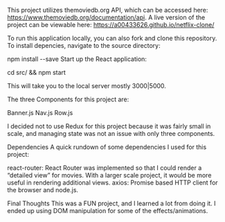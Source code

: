This project utilizes themoviedb.org API, which can be accessed here: https://www.themoviedb.org/documentation/api.
A live version of the project can be viewable here: https://a00433626.github.io/netflix-clone/



To run this application locally, you can also fork and clone this repository.
To install depencies, navigate to the source directory:

npm install --save
Start up the React application:

cd src/ && npm start 

This will take you to the local server mostly 3000|5000.


The three Components for this project are:

Banner.js
Nav.js
Row.js

I decided not to use Redux for this project because it was fairly small in scale, and managing state was not an issue with only three components.






Dependencies
A quick rundown of some dependencies I used for this project:

react-router: React Router was implemented so that I could render a “detailed view” for movies. With a larger scale project, it would be more useful in rendering additional views.
axios: Promise based HTTP client for the browser and node.js.


Final Thoughts
This was a FUN project, and I learned a lot from doing it. I ended up using DOM manipulation for some of the effects/animations.
